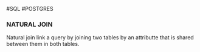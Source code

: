 #SQL #POSTGRES


### NATURAL JOIN


Natural join link a query by joining two tables by an attributte that is shared between them in both tables. 